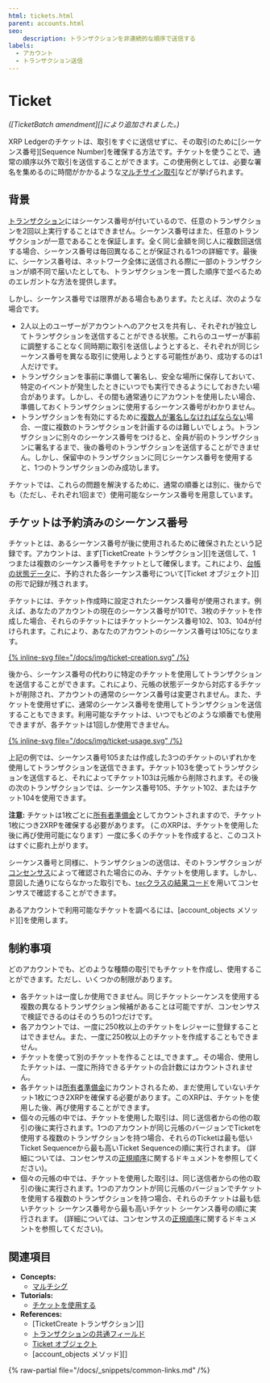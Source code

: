 ```yaml
---
html: tickets.html
parent: accounts.html
seo:
    description: トランザクションを非連続的な順序で送信する
labels:
  - アカウント
  - トランザクション送信
---
```

# Ticket

_([TicketBatch amendment][]により追加されました。)_

XRP Ledgerのチケットは、取引をすぐに送信せずに、その取引のために[シーケンス番号][Sequence Number]を確保する方法です。チケットを使うことで、通常の順序以外で取引を送信することができます。この使用例としては、必要な署名を集めるのに時間がかかるような[マルチサイン取引](multi-signing.md)などが挙げられます。

## 背景

[トランザクション](../transactions/index.md)にはシーケンス番号が付いているので、任意のトランザクションを2回以上実行することはできません。シーケンス番号はまた、任意のトランザクションが一意であることを保証します。全く同じ金額を同じ人に複数回送信する場合、シーケンス番号は毎回異なることが保証される1つの詳細です。最後に、シーケンス番号は、ネットワーク全体に送信される際に一部のトランザクションが順不同で届いたとしても、トランザクションを一貫した順序で並べるためのエレガントな方法を提供します。

しかし、シーケンス番号では限界がある場合もあります。たとえば、次のような場合です。

- 2人以上のユーザーがアカウントへのアクセスを共有し、それぞれが独立してトランザクションを送信することができる状態。これらのユーザーが事前に調整することなく同時期に取引を送信しようとすると、それぞれが同じシーケンス番号を異なる取引に使用しようとする可能性があり、成功するのは1人だけです。
- トランザクションを事前に準備して署名し、安全な場所に保存しておいて、特定のイベントが発生したときにいつでも実行できるようにしておきたい場合があります。しかし、その間も通常通りにアカウントを使用したい場合、準備しておくトランザクションに使用するシーケンス番号がわかりません。 <!-- STYLE_OVERRIDE: will -->
- トランザクションを有効にするために[複数人が署名しなければならない](multi-signing.md)場合、一度に複数のトランザクションを計画するのは難しいでしょう。トランザクションに別々のシーケンス番号をつけると、全員が前のトランザクションに署名するまで、後の番号のトランザクションを送信することができません。しかし、保留中のトランザクションに同じシーケンス番号を使用すると、1つのトランザクションのみ成功します。

チケットでは、これらの問題を解決するために、通常の順番とは別に、後からでも（ただし、それぞれ1回まで）使用可能なシーケンス番号を用意しています。


## チケットは予約済みのシーケンス番号

チケットとは、あるシーケンス番号が後に使用されるために確保されたという記録です。アカウントは、まず[TicketCreate トランザクション][]を送信して、1つまたは複数のシーケンス番号をチケットとして確保します。これにより、[台帳の状態データ](../ledgers/index.md)に、予約された各シーケンス番号について[Ticket オブジェクト][]の形で記録が残されます。

チケットには、チケット作成時に設定されたシーケンス番号が使用されます。例えば、あなたのアカウントの現在のシーケンス番号が101で、3枚のチケットを作成した場合、それらのチケットにはチケットシーケンス番号102、103、104が付けられます。これにより、あなたのアカウントのシーケンス番号は105になります。

[{% inline-svg file="/docs/img/ticket-creation.svg" /%}](/docs/img/ticket-creation.svg "Diagram: Creating three Tickets")

後から、シーケンス番号の代わりに特定のチケットを使用してトランザクションを送信することができます。これにより、元帳の状態データから対応するチケットが削除され、アカウントの通常のシーケンス番号は変更されません。また、チケットを使用せずに、通常のシーケンス番号を使用してトランザクションを送信することもできます。利用可能なチケットは、いつでもどのような順番でも使用できますが、各チケットは1回しか使用できません。

[{% inline-svg file="/docs/img/ticket-usage.svg" /%}](/docs/img/ticket-usage.svg "Diagram: Using Ticket 103.")

上記の例では、シーケンス番号105または作成した3つのチケットのいずれかを使用してトランザクションを送信できます。チケット103を使ってトランザクションを送信すると、それによってチケット103は元帳から削除されます。その後の次のトランザクションでは、シーケンス番号105、チケット102、またはチケット104を使用できます。

**注意:** チケットは1枚ごとに[所有者準備金](reserves.md#所有者準備金)としてカウントされますので、チケット1枚につき2XRPを確保する必要があります。 (このXRPは、チケットを使用した後に再び使用可能になります）一度に多くのチケットを作成すると、このコストはすぐに膨れ上がります。

シーケンス番号と同様に、トランザクションの送信は、そのトランザクションが[コンセンサス](../consensus-protocol/index.md)によって確認された場合にのみ、チケットを使用します。しかし、意図した通りにならなかった取引でも、[`tec`クラスの結果コード](../../references/protocol/transactions/transaction-results/tec-codes.md)を用いてコンセンサスで確認することができます。

あるアカウントで利用可能なチケットを調べるには、[account_objects メソッド][]を使用します。

## 制約事項

どのアカウントでも、どのような種類の取引でもチケットを作成し、使用することができます。ただし、いくつかの制限があります。

- 各チケットは一度しか使用できません。同じチケットシーケンスを使用する複数の異なるトランザクション候補があることは可能ですが、コンセンサスで検証できるのはそのうちの1つだけです。
- 各アカウントでは、一度に250枚以上のチケットをレジャーに登録することはできません。また、一度に250枚以上のチケットを作成することもできません。
- チケットを使って別のチケットを作ることは_できます_。その場合、使用したチケットは、一度に所持できるチケットの合計数にはカウントされません。
- 各チケットは[所有者準備金](reserves.md#所有者準備金)にカウントされるため、まだ使用していないチケット1枚につき2XRPを確保する必要があります。このXRPは、チケットを使用した後、再び使用することができます。
- 個々の元帳の中では、チケットを使用した取引は、同じ送信者からの他の取引の後に実行されます。1つのアカウントが同じ元帳のバージョンでTicketを使用する複数のトランザクションを持つ場合、それらのTicketは最も低いTicket Sequenceから最も高いTicket Sequenceの順に実行されます。 (詳細については、コンセンサスの[正規順序](../consensus-protocol/consensus-structure.md#xrp-ledgerプロトコル-コンセンサスと検証)に関するドキュメントを参照してください)。
- 個々の元帳の中では、チケットを使用した取引は、同じ送信者からの他の取引の後に実行されます。1つのアカウントが同じ元帳のバージョンでチケットを使用する複数のトランザクションを持つ場合、それらのチケットは最も低いチケット シーケンス番号から最も高いチケット シーケンス番号の順に実行されます。 (詳細については、コンセンサスの[正規順序](../consensus-protocol/consensus-structure.md#xrp-ledgerプロトコル-コンセンサスと検証)に関するドキュメントを参照してください)。

## 関連項目


- **Concepts:**
    - [マルチシグ](multi-signing.md)
- **Tutorials:**
    - [チケットを使用する](../../tutorials/tasks/manage-account-settings/use-tickets.md)
- **References:**
    - [TicketCreate トランザクション][]
    - [トランザクションの共通フィールド](../../references/protocol/transactions/common-fields.md)
    - [Ticket オブジェクト](../../references/protocol/ledger-data/ledger-entry-types/ticket.md)
    - [account_objects メソッド][]

{% raw-partial file="/docs/_snippets/common-links.md" /%}
